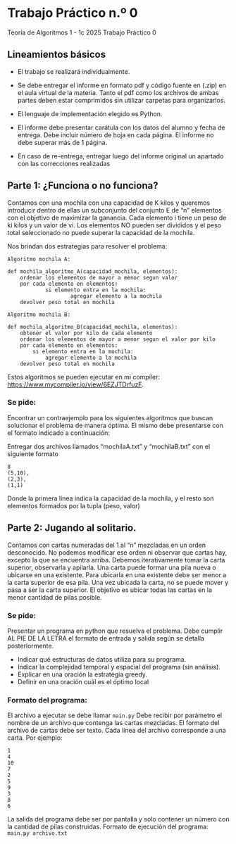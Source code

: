 Trabajo Práctico n.º 0
======================

Teoría de Algoritmos 1 - 1c 2025
Trabajo Práctico 0


## Lineamientos básicos

- El trabajo se realizará individualmente.

- Se debe entregar el informe en formato pdf y código fuente en (.zip) en el aula virtual de la materia. Tanto el pdf como los archivos de ambas partes deben estar comprimidos sin utilizar carpetas para organizarlos.

- El lenguaje de implementación elegido es Python.

- El informe debe presentar carátula con los datos del alumno y fecha de entrega. Debe incluir número de hoja en cada página. El informe no debe superar más de 1 página.

- En caso de re-entrega, entregar luego del informe original un apartado con las correcciones realizadas


## Parte 1: ¿Funciona o no funciona?

Contamos con una mochila con una capacidad de K kilos y queremos introducir dentro de ellas un subconjunto del conjunto E de “n” elementos con el objetivo de maximizar la ganancia. Cada elemento i tiene un peso de ki kilos y un valor de vi. Los elementos NO pueden ser divididos y el peso total seleccionado no puede superar la capacidad de la mochila.

Nos brindan dos estrategias para resolver el problema:

`Algoritmo mochila A:`
```
def mochila_algoritmo_A(capacidad_mochila, elementos):
	ordenar los elementos de mayor a menor segun valor
	por cada elemento en elementos:
    		si elemento entra en la mochila:
        			agregar elemento a la mochila
	devolver peso total en mochila
```

`Algoritmo mochila B:`
```
def mochila_algoritmo_B(capacidad_mochila, elementos):
	obtener el valor por kilo de cada elemento
	ordenar los elementos de mayor a menor segun el valor por kilo
	por cada elemento en elementos:
    	si elemento entra en la mochila:
        	agregar elemento a la mochila
	devolver peso total en mochila
```

Estos algoritmos se pueden ejecutar en mi compiler: https://www.mycompiler.io/view/6EZJTDrfuzF.


### Se pide:

Encontrar un contraejemplo para los siguientes algoritmos que buscan solucionar el problema de manera óptima. El mismo debe presentarse con el formato indicado a continuación:

Entregar dos archivos llamados “mochilaA.txt” y “mochilaB.txt” con el siguiente formato

```
8
(5,10),
(2,3),
(1,1)
```

Donde la primera línea indica la capacidad de la mochila, y el resto son elementos formados por la tupla (peso, valor)



## Parte 2: Jugando al solitario.

Contamos con cartas numeradas del 1 al “n” mezcladas en un orden desconocido. No podemos modificar ese orden ni observar que cartas hay, excepto la que se encuentra arriba. Debemos iterativamente tomar la carta superior, observarla y apilarla. Una carta puede formar una pila nueva o ubicarse en una existente. Para ubicarla en una existente debe ser menor a la carta superior de esa pila. Una vez ubicada la carta, no se puede mover y pasa a ser la carta superior.
El objetivo es ubicar todas las cartas en la menor cantidad de pilas posible. 


### Se pide:

Presentar un programa en python que resuelva el problema. Debe cumplir AL PIE DE LA LETRA el formato de entrada y salida según se detalla posteriormente.
- Indicar qué estructuras de datos utiliza para su programa.
- Indicar la complejidad temporal y espacial del programa (sin análisis).
- Explicar en una oración la estrategia greedy.
- Definir en una oración cuál es el óptimo local


### Formato del programa:

El archivo a ejecutar se debe llamar `main.py`
Debe recibir por parámetro el nombre de un archivo que contenga las cartas mezcladas.
El formato del archivo de cartas debe ser texto. Cada línea del archivo corresponde a una carta. Por ejemplo:

```
1
4
10
7
2
5
9
3
8
6
```

La salida del programa debe ser por pantalla y solo contener un número con la cantidad de pilas construidas.
Formato de ejecución del programa: `main.py archivo.txt`
